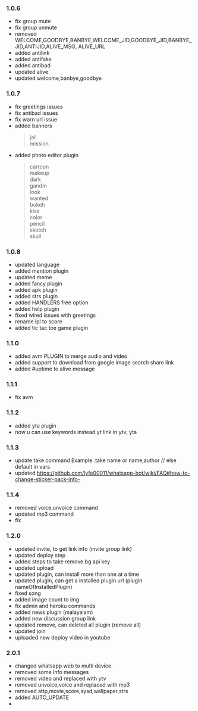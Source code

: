 ### 1.0.6
* fix group mute <br>
* fix group unmute <br>
* removed WELCOME,GOODBYE,BANBYE,WELCOME_JID,GOODBYE_JID,BANBYE_JID,ANTIJID,ALIVE_MSG, ALIVE_URL <br>
* added antilink <br>
* added antifake <br>
* added antibad <br>
* updated alive <br>
* updated welcome,banbye,goodbye

### 1.0.7
* fix greetings issues <br>
* fix antibad issues <br>
* fix warn url issue <br>
* added banners <br>
  >jail<br>
  >mission<br>
* added photo editor plugin <br>
  >cartoon<br>
  >makeup<br>
  >dark<br>
  >gandm<br>
  >look<br>
  >wanted<br>
  >bokeh<br>
  >kiss<br>
  >color<br>
  >pencil<br>
  >sketch<br>
  >skull<br>

### 1.0.8
* updated language <br>
* added mention plugin <br>
* updated meme <br>
* added fancy plugin <br>
* added apk plugin <br>
* added strs plugin <br>
* added HANDLERS free option <br>
* added help plugin <br>
* fixed wired issues with greetings <br>
* rename ipl to score
* added tic tac toe game plugin

### 1.1.0
* added avm PLUGIN to merge audio and video
* added support to download from google image search share link
* added #uptime to alive message

### 1.1.1
* fix avm

### 1.1.2
* added yta plugin
* now u can use keywords instead yt link in ytv, yta

### 1.1.3
* update take command 
  Example .take name or name,author // else default in vars
* updated https://github.com/lyfe00011/whatsapp-bot/wiki/FAQ#how-to-change-sticker-pack-info-

### 1.1.4
* removed voice,unvoice command
* updated mp3 command 
* fix
### 1.2.0
* updated invite, to get link info (invite group link)
* updated deploy step
* added steps to take remove.bg api key
* updated upload
* updated plugin, can install more than one at a time
* updated plugin, can get a installed plugin url (plugin nameOfInstalledPlugin)
* fixed song
* added image count to img
* fix admin and heroku commands
* added news plugin (malayalam)
* added new discussion group link
* updated remove, can deleted all plugin (remove all)
* updated join
* uploaded new deploy video in youtube

### 2.0.1
* changed whatsapp web to multi device
* removed some info messages
* removed video and replaced with ytv
* removed unvoice,voice and replaced with mp3
* removed attp,movie,score,sysd,wallpaper,strs
* added AUTO_UPDATE
*